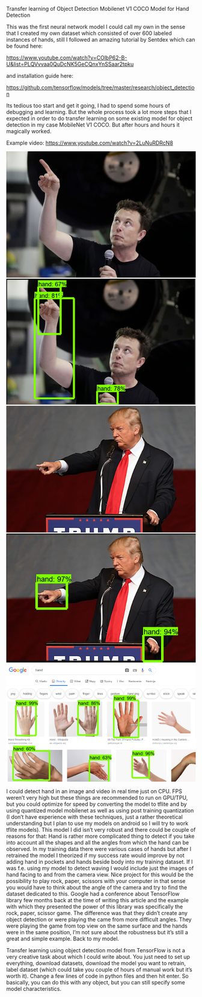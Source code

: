 Transfer learning of Object Detection Mobilenet V1 COCO Model for Hand Detection

This was the first neural network model I could call my own in the sense that I created my own dataset which 
consisted of over 600 labeled instances of hands,
still I followed an amazing tutorial by Sentdex which can be found here:

https://www.youtube.com/watch?v=COlbP62-B-U&list=PLQVvvaa0QuDcNK5GeCQnxYnSSaar2tpku

and installation guide here:

https://github.com/tensorflow/models/tree/master/research/object_detection

Its tedious too start and get it going, I had to spend some hours of debugging and learning.
But the whole process took a lot more steps that I expected in order to do 
transfer learning on some existing model for object detection in my case MobileNet V1 COCO. But after hours and hours it magically worked. 

Example video: https://www.youtube.com/watch?v=2LuNuRDRcN8

![alt text](https://github.com/PeterKillerio/Neural_Networks/blob/master/Tensorflow/Hand_detection/elon_original.jpg)
![alt text](https://github.com/PeterKillerio/Neural_Networks/blob/master/Tensorflow/Hand_detection/elon_recognized.png)
![alt text](https://github.com/PeterKillerio/Neural_Networks/blob/master/Tensorflow/Hand_detection/trump_original.jpg)
![alt text](https://github.com/PeterKillerio/Neural_Networks/blob/master/Tensorflow/Hand_detection/trump_recognized.png)
![alt text](https://github.com/PeterKillerio/Neural_Networks/blob/master/Tensorflow/Hand_detection/google_search.png)

I could detect hand in an image and video in real time just on CPU. 
FPS weren’t very high but these things are recommended to run on GPU/TPU, but you could optimize for speed by converting 
the model to tflite and by using quantized model mobilenet as well as using post training quantization 
(I don’t have experience with these techniques, just a rather theoretical understanding but I plan 
to use my models on android so I will try to work tflite models).
This model I did isn’t very robust and there could be couple of reasons for that:
Hand is rather more complicated thing to detect if you take into account all the shapes and all the angles 
from which the hand can be observed. In my training data there were various cases of hands but after 
I retrained the model I theorized if my success rate would improve by not adding hand in pockets 
and hands beside body into my training dataset. If I was f.e. using my model to detect waving I would include 
just the images of hand facing to and from the camera view. Nice project for this would be the possibility 
to play rock, paper, scissors with your computer in that sense you would have to think about the angle of the camera 
and try to find the dataset dedicated to this. Google had a conference about TensorFlow library 
few months back at the time of writing this article and the example with which they presented the power of this 
library was specifically the rock, paper, scissor game. The difference was that they didn’t create any 
object detection or were playing the came from more difficult angles. They were playing the game from 
top view on the same surface and the hands were in the same position, I’m not sure about the robustness 
but it’s still a great and simple example.
Back to my model. 

Transfer learning using object detection model from TensorFlow is not a very 
creative task about which I could write about. You just need to set up everything, 
download datasets, download the model you want to retrain, label dataset 
(which could take you couple of hours of manual work but it’s worth it). 
Change a few lines of code in python files and then hit enter. So basically, 
you can do this with any object, but you can still specify some model characteristics.

	

